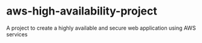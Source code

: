 # aws-high-availability-project
A project to create a highly available and secure web application using AWS services
